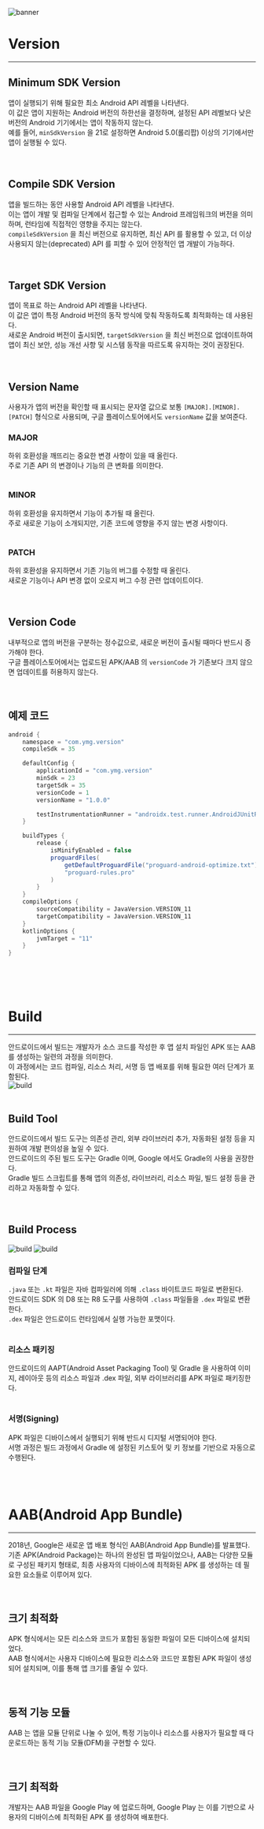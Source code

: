 ![banner](./android.png)
# Version
- - -
## Minimum SDK Version
앱이 실행되기 위해 필요한 최소 Android API 레벨을 나타낸다.<br/>
이 값은 앱이 지원하는 Android 버전의 하한선을 결정하며, 설정된 API 레벨보다 낮은 버전의 Android 기기에서는 앱이 작동하지 않는다.<br/>
예를 들어, `minSdkVersion` 을 21로 설정하면 Android 5.0(롤리팝) 이상의 기기에서만 앱이 실행될 수 있다.<br/>
<br/>
<br/>

## Compile SDK Version
앱을 빌드하는 동안 사용할 Android API 레벨을 나타낸다.<br/>
이는 앱이 개발 및 컴파일 단계에서 접근할 수 있는 Android 프레임워크의 버전을 의미하며, 런타임에 직접적인 영향을 주지는 않는다.<br/>
`compileSdkVersion` 을 최신 버전으로 유지하면, 최신 API 를 활용할 수 있고, 더 이상 사용되지 않는(deprecated) API 를 피할 수 있어 안정적인 앱 개발이 가능하다.<br/>
<br/>
<br/>

## Target SDK Version
앱이 목표로 하는 Android API 레벨을 나타낸다.<br/>
이 값은 앱이 특정 Android 버전의 동작 방식에 맞춰 작동하도록 최적화하는 데 사용된다.<br/>
새로운 Android 버전이 출시되면, `targetSdkVersion` 을 최신 버전으로 업데이트하여 앱이 최신 보안, 성능 개선 사항 및 시스템 동작을 따르도록 유지하는 것이 권장된다.<br/>
<br/>
<br/>

## Version Name
사용자가 앱의 버전을 확인할 때 표시되는 문자열 값으로 보통 `[MAJOR].[MINOR].[PATCH]` 형식으로 사용되며, 구글 플레이스토어에서도 `versionName` 값을 보여준다.
<br/>

### MAJOR
하위 호환성을 깨뜨리는 중요한 변경 사항이 있을 때 올린다.<br/>
주로 기존 API 의 변경이나 기능의 큰 변화를 의미한다.<br/>
<br/>

### MINOR
하위 호환성을 유지하면서 기능이 추가될 때 올린다.<br/>
주로 새로운 기능이 소개되지만, 기존 코드에 영향을 주지 않는 변경 사항이다.<br/>
<br/>

### PATCH
하위 호환성을 유지하면서 기존 기능의 버그를 수정할 때 올린다.<br/>
새로운 기능이나 API 변경 없이 오로지 버그 수정 관련 업데이트이다.<br/>
<br/>
<br/>

## Version Code
내부적으로 앱의 버전을 구분하는 정수값으로, 새로운 버전이 출시될 때마다 반드시 증가해야 한다.<br/>
구글 플레이스토어에서는 업로드된 APK/AAB 의 `versionCode` 가 기존보다 크지 않으면 업데이트를 허용하지 않는다.<br/>
<br/>
<br/>

## 예제 코드
```groovy
android {
    namespace = "com.ymg.version"
    compileSdk = 35

    defaultConfig {
        applicationId = "com.ymg.version"
        minSdk = 23
        targetSdk = 35
        versionCode = 1
        versionName = "1.0.0"

        testInstrumentationRunner = "androidx.test.runner.AndroidJUnitRunner"
    }

    buildTypes {
        release {
            isMinifyEnabled = false
            proguardFiles(
                getDefaultProguardFile("proguard-android-optimize.txt"),
                "proguard-rules.pro"
            )
        }
    }
    compileOptions {
        sourceCompatibility = JavaVersion.VERSION_11
        targetCompatibility = JavaVersion.VERSION_11
    }
    kotlinOptions {
        jvmTarget = "11"
    }
}
```
<br/>
<br/>
<br/>



# Build
- - -
안드로이드에서 빌드는 개발자가 소스 코드를 작성한 후 앱 설치 파일인 APK 또는 AAB 를 생성하는 일련의 과정을 의미한다.<br/>
이 과정에서는 코드 컴파일, 리소스 처리, 서명 등 앱 배포를 위해 필요한 여러 단계가 포함된다.<br/>
![build](./build.png)
<br/>
<br/>

## Build Tool
안드로이드에서 빌드 도구는 의존성 관리, 외부 라이브러리 추가, 자동화된 설정 등을 지원하여 개발 편의성을 높일 수 있다.<br/>
안드로이드의 주된 빌드 도구는 Gradle 이며, Google 에서도 Gradle의 사용을 권장한다.<br/>
Gradle 빌드 스크립트를 통해 앱의 의존성, 라이브러리, 리소스 파일, 빌드 설정 등을 관리하고 자동화할 수 있다.<br/>
<br/>
<br/>

## Build Process
![build](./build-process-01.png)
![build](./build-process-02.png)
<br/>

### 컴파일 단계 
`.java` 또는 `.kt` 파일은 자바 컴파일러에 의해 `.class` 바이트코드 파일로 변환된다.<br/>
안드로이드 SDK 의 D8 또는 R8 도구를 사용하여 `.class` 파일들을 `.dex` 파일로 변환한다.<br/>
`.dex` 파일은 안드로이드 런타임에서 실행 가능한 포맷이다.<br/>
<br/>

### 리소스 패키징
안드로이드의 AAPT(Android Asset Packaging Tool) 및 Gradle 을 사용하여 이미지, 레이아웃 등의 리소스 파일과 .dex 파일, 외부 라이브러리를 APK 파일로 패키징한다.<br/>
<br/>

### 서명(Signing)
APK 파일은 디바이스에서 실행되기 위해 반드시 디지털 서명되어야 한다.<br/>
서명 과정은 빌드 과정에서 Gradle 에 설정된 키스토어 및 키 정보를 기반으로 자동으로 수행된다.<br/>
<br/>
<br/>
<br/>



# AAB(Android App Bundle)
- - -
2018년, Google은 새로운 앱 배포 형식인 AAB(Android App Bundle)를 발표했다.<br/>
기존 APK(Android Package)는 하나의 완성된 앱 파일이었으나, AAB는 다양한 모듈로 구성된 패키지 형태로, 최종 사용자의 디바이스에 최적화된 APK 를 생성하는 데 필요한 요소들로 이루어져 있다.<br/>
<br/>
<br/>

## 크기 최적화
APK 형식에서는 모든 리소스와 코드가 포함된 동일한 파일이 모든 디바이스에 설치되었다.<br/>
AAB 형식에서는 사용자 디바이스에 필요한 리소스와 코드만 포함된 APK 파일이 생성되어 설치되며, 이를 통해 앱 크기를 줄일 수 있다.<br/>
<br/>
<br/>

## 동적 기능 모듈
AAB 는 앱을 모듈 단위로 나눌 수 있어, 특정 기능이나 리소스를 사용자가 필요할 때 다운로드하는 동적 기능 모듈(DFM)을 구현할 수 있다.<br/>
<br/>
<br/>

## 크기 최적화
개발자는 AAB 파일을 Google Play 에 업로드하며, Google Play 는 이를 기반으로 사용자의 디바이스에 최적화된 APK 를 생성하여 배포한다.<br/>
<br/>
<br/>